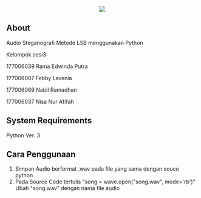 <p align="center"><img src="https://upload.wikimedia.org/wikipedia/commons/c/c3/Python-logo-notext.svg"></p>

## About

Audio Steganografi Metode LSB menggunakan Python

Kelompok sesi3:
<p>177006039 Rama Edwinda Putra	</p>
<p>177006007 Febby Lavenia</p>		
<p>177006069 Nabil Ramadhan</p>	
<p>177006037 Nisa Nur Afifah</p>


## System Requirements

Python Ver. 3

## Cara Penggunaan

1. Simpan Audio berformat .wav pada file yang sama dengan souce python 
2. Pada Source Code tertulis 
   "song = wave.open("song.wav", mode='rb')"
   Ubah "song.wav" dengan nama file audio
   
